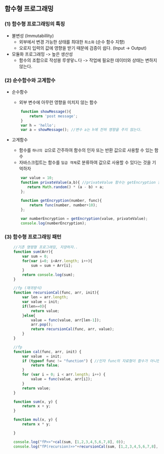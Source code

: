 ## 함수형 프로그래밍
### (1) 함수형 프로그래밍의 특징
+ 불변성 (Immutabillity)
    - 외부에서 변경 가능한 상태를 최대한 `최소화` (순수 함수 지향)
    - 오로지 입력의 값에 영향을 받기 때문에 검증이 쉽다. (Input -> Output)
+ 모듈화 프로그래밍 -> 높은 생산성
    - 함수의 조합으로 작성븡 루샣앟ㄴ다 -> 작업에 필요한 데이터와 상태는 변하지 않는다.

### (2) 순수함수와 고계함수
+ 순수함수
    - 외부 변수에 아무런 영향을 미치지 않는 함수
    ```js
        function showMessage(){
            return 'post message';
        }
        var h = 'hello';
        var a = showMessage(); //변수 a는 h에 전혀 영향을 주지 않는다.
    ```

+ 고계함수
    - 함수를 `하나의 값`으로 간주하여 함수의 인자 또는 반환 값으로 사용할 수 있는 함수
    - 자바스크립트는 함수를 `일급 객체`로 분류하여 값으로 사용할 수 있다는 것을 기억하자
    ```js
        var value = 10;
        function privateValue(a,b){ //privateValue 함수는 getEncryption 함수에서 인자로 받아와 반환값으로 사용되므로 고계함수라 할 수 있다.
           return Math.random() * (a - b) + a;
        };

        function getEncryption(number, func){
            return func(number, number+10);
        };
        
        var numberEncryption = getEncryption(value, privateValue);
        console.log(numberEncryption);
    ```

### (3) 함수형 프로그래밍 패턴
```js
    //기존 명령형 프로그래밍, 지양하자..
    function sum(Arr){
        var sum = 0;
        for(var i=0; i<Arr.length; i++){
            sum = sum + Arr[i];
        }
        return console.log(sum);
    }

    //fp (재귀방식) 
    function recursionCal(func, arr, init){
        var len = arr.length;
        var value = init;
        if(len==0){
            return value;
        }else{
            value = func(value, arr[len-1]);
            arr.pop();
            return recursionCal(func, arr, value);
        }
    }

    //fp 
    function cal(func, arr, init) { 
        var value  = init; 
        if (typeof func != "function") { //인자 func의 자료형이 함수가 아니면 false
            return false;
        }
        for (var i = 0; i < arr.length; i++) {
            value = func(value, arr[i]); 
        }
        return value;
    }

    function sum(x, y) {
        return x + y;
    }

    function mul(x, y) {
        return x * y;

    }

    console.log("fP>>"+cal(sum, [1,2,3,4,5,6,7,8], 0));
    console.log("fP(recursion)>>"+recursionCal(sum, [1,2,3,4,5,6,7,8], 0));
```